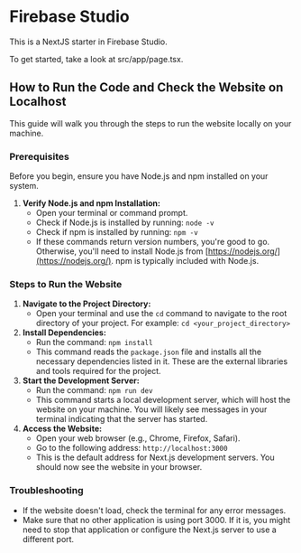 # Firebase Studio

This is a NextJS starter in Firebase Studio.

To get started, take a look at src/app/page.tsx.

## How to Run the Code and Check the Website on Localhost

This guide will walk you through the steps to run the website locally on your machine.

### Prerequisites

Before you begin, ensure you have Node.js and npm installed on your system.

1.  **Verify Node.js and npm Installation:**
    *   Open your terminal or command prompt.
    *   Check if Node.js is installed by running: `node -v`
    *   Check if npm is installed by running: `npm -v`
    *   If these commands return version numbers, you're good to go. Otherwise, you'll need to install Node.js from [https://nodejs.org/](https://nodejs.org/). npm is typically included with Node.js.

### Steps to Run the Website

1.  **Navigate to the Project Directory:**
    *   Open your terminal and use the `cd` command to navigate to the root directory of your project. For example: `cd <your_project_directory>`
2.  **Install Dependencies:**
    *   Run the command: `npm install`
    *   This command reads the `package.json` file and installs all the necessary dependencies listed in it. These are the external libraries and tools required for the project.
3.  **Start the Development Server:**
    *   Run the command: `npm run dev`
    *   This command starts a local development server, which will host the website on your machine. You will likely see messages in your terminal indicating that the server has started.
4.  **Access the Website:**
    *   Open your web browser (e.g., Chrome, Firefox, Safari).
    *   Go to the following address: `http://localhost:3000`
    *   This is the default address for Next.js development servers. You should now see the website in your browser.

### Troubleshooting

*   If the website doesn't load, check the terminal for any error messages.
*   Make sure that no other application is using port 3000. If it is, you might need to stop that application or configure the Next.js server to use a different port.


